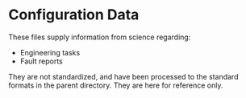 # Configuration Data

These files supply information from science regarding:
* Engineering tasks
* Fault reports

They are not standardized, and have been processed to the
standard formats in the parent directory. They are here for reference only.